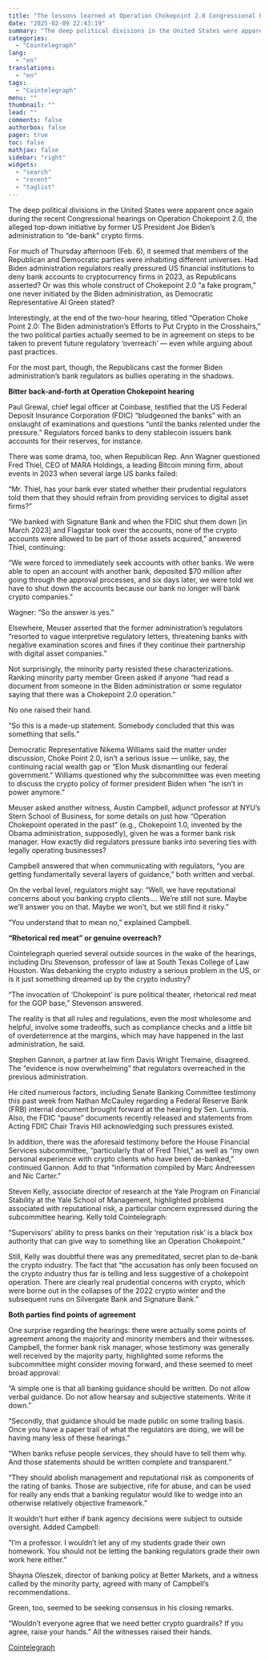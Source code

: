 ```yaml
---
title: "The lessons learned at Operation Chokepoint 2.0 Congressional hearings"
date: "2025-02-09 22:43:19"
summary: "The deep political divisions in the United States were apparent once again during the recent Congressional hearings on Operation Chokepoint 2.0, the alleged top-down initiative by former US President Joe Biden’s administration to “de-bank” crypto firms.For much of Thursday afternoon (Feb. 6), it seemed that members of the Republican and..."
categories:
  - "Cointelegraph"
lang:
  - "en"
translations:
  - "en"
tags:
  - "Cointelegraph"
menu: ""
thumbnail: ""
lead: ""
comments: false
authorbox: false
pager: true
toc: false
mathjax: false
sidebar: "right"
widgets:
  - "search"
  - "recent"
  - "taglist"
---
```


The deep political divisions in the United States were apparent once again during the recent Congressional hearings on Operation Chokepoint 2.0, the alleged top-down initiative by former US President Joe Biden’s administration to “de-bank” crypto firms.

For much of Thursday afternoon (Feb. 6), it seemed that members of the Republican and Democratic parties were inhabiting different universes. Had Biden administration regulators really pressured US financial institutions to deny bank accounts to cryptocurrency firms in 2023, as Republicans asserted? Or was this whole construct of Chokepoint 2.0 “a fake program,” one never initiated by the Biden administration, as Democratic Representative Al Green stated?

Interestingly, at the end of the two-hour hearing, titled “Operation Choke Point 2.0: The Biden administration’s Efforts to Put Crypto in the Crosshairs,” the two political parties actually seemed to be in agreement on steps to be taken to prevent future regulatory ‘overreach’ — even while arguing about past practices.

For the most part, though, the Republicans cast the former Biden administration’s bank regulators as bullies operating in the shadows.

**Bitter back-and-forth at Operation Chokepoint hearing**

Paul Grewal, chief legal officer at Coinbase, testified that the US Federal Deposit Insurance Corporation (FDIC) “bludgeoned the banks” with an onslaught of examinations and questions “until the banks relented under the pressure.” Regulators forced banks to deny stablecoin issuers bank accounts for their reserves, for instance.

There was some drama, too, when Republican Rep. Ann Wagner questioned Fred Thiel, CEO of MARA Holdings, a leading Bitcoin mining firm, about events in 2023 when several large US banks failed:

“Mr. Thiel, has your bank ever stated whether their prudential regulators told them that they should refrain from providing services to digital asset firms?”

“We banked with Signature Bank and when the FDIC shut them down [in March 2023] and Flagstar took over the accounts, none of the crypto accounts were allowed to be part of those assets acquired,” answered Thiel, continuing:

“We were forced to immediately seek accounts with other banks. We were able to open an account with another bank, deposited $70 million after going through the approval processes, and six days later, we were told we have to shut down the accounts because our bank no longer will bank crypto companies.”

Wagner: “So the answer is yes.”

Elsewhere, Meuser asserted that the former administration’s regulators “resorted to vague interpretive regulatory letters, threatening banks with negative examination scores and fines if they continue their partnership with digital asset companies.”

Not surprisingly, the minority party resisted these characterizations. Ranking minority party member Green asked if anyone “had read a document from someone in the Biden administration or some regulator saying that there was a Chokepoint 2.0 operation.”

No one raised their hand.

“So this is a made-up statement. Somebody concluded that this was something that sells.”

Democratic Representative Nikema Williams said the matter under discussion, Choke Point 2.0, isn’t a serious issue — unlike, say, the continuing racial wealth gap or “Elon Musk dismantling our federal government.” Williams questioned why the subcommittee was even meeting to discuss the crypto policy of former president Biden when “he isn’t in power anymore.”

Meuser asked another witness, Austin Campbell, adjunct professor at NYU’s Stern School of Business, for some details on just how “Operation Chokepoint operated in the past” (e.g., Chokepoint 1.0, invented by the Obama administration, supposedly), given he was a former bank risk manager. How exactly did regulators pressure banks into severing ties with legally operating businesses?

Campbell answered that when communicating with regulators, “you are getting fundamentally several layers of guidance,” both written and verbal.

On the verbal level, regulators might say: “Well, we have reputational concerns about you banking crypto clients…. We’re still not sure. Maybe we’ll answer you on that. Maybe we won’t, but we still find it risky.”

“You understand that to mean no,” explained Campbell.

**“Rhetorical red meat” or genuine overreach?**

Cointelegraph queried several outside sources in the wake of the hearings, including Dru Stevenson, professor of law at South Texas College of Law Houston. Was debanking the crypto industry a serious problem in the US, or is it just something dreamed up by the crypto industry?

“The invocation of ‘Chokepoint’ is pure political theater, rhetorical red meat for the GOP base,” Stevenson answered.

The reality is that all rules and regulations, even the most wholesome and helpful, involve some tradeoffs, such as compliance checks and a little bit of overdeterrence at the margins, which may have happened in the last administration, he said.

Stephen Gannon, a partner at law firm Davis Wright Tremaine, disagreed. The “evidence is now overwhelming” that regulators overreached in the previous administration.

He cited numerous factors, including Senate Banking Committee testimony this past week from Nathan McCauley regarding a Federal Reserve Bank (FRB) internal document brought forward at the hearing by Sen. Lummis. Also, the FDIC “pause” documents recently released and statements from Acting FDIC Chair Travis Hill acknowledging such pressures existed.

In addition, there was the aforesaid testimony before the House Financial Services subcommittee, “particularly that of Fred Thiel,” as well as “my own personal experience with crypto clients who have been de-banked,” continued Gannon. Add to that “information compiled by Marc Andreessen and Nic Carter.”

Steven Kelly, associate director of research at the Yale Program on Financial Stability at the Yale School of Management, highlighted problems associated with reputational risk, a particular concern expressed during the subcommittee hearing. Kelly told Cointelegraph:

“Supervisors’ ability to press banks on their ‘reputation risk’ is a black box authority that can give way to something like an Operation Chokepoint.”

Still, Kelly was doubtful there was any premeditated, secret plan to de-bank the crypto industry. The fact that “the accusation has only been focused on the crypto industry thus far is telling and less suggestive of a chokepoint operation. There are clearly real prudential concerns with crypto, which were borne out in the collapses of the 2022 crypto winter and the subsequent runs on Silvergate Bank and Signature Bank.”

**Both parties find points of agreement**

One surprise regarding the hearings: there were actually some points of agreement among the majority and minority members and their witnesses. Campbell, the former bank risk manager, whose testimony was generally well received by the majority party, highlighted some reforms the subcommittee might consider moving forward, and these seemed to meet broad approval:

“A simple one is that all banking guidance should be written. Do not allow verbal guidance. Do not allow hearsay and subjective statements. Write it down.”

“Secondly, that guidance should be made public on some trailing basis. Once you have a paper trail of what the regulators are doing, we will be having many less of these hearings.”

“When banks refuse people services, they should have to tell them why. And those statements should be written complete and transparent.”

“They should abolish management and reputational risk as components of the rating of banks. Those are subjective, rife for abuse, and can be used for really any ends that a banking regulator would like to wedge into an otherwise relatively objective framework.”

It wouldn’t hurt either if bank agency decisions were subject to outside oversight. Added Campbell:

“I’m a professor. I wouldn’t let any of my students grade their own homework. You should not be letting the banking regulators grade their own work here either.” 

Shayna Oleszek, director of banking policy at Better Markets, and a witness called by the minority party, agreed with many of Campbell’s recommendations.

Green, too, seemed to be seeking consensus in his closing remarks.

“Wouldn’t everyone agree that we need better crypto guardrails? If you agree, raise your hands.” All the witnesses raised their hands.

[Cointelegraph](https://www.tradingview.com/news/cointelegraph:6ddae061d094b:0-the-lessons-learned-at-operation-chokepoint-2-0-congressional-hearings/)
